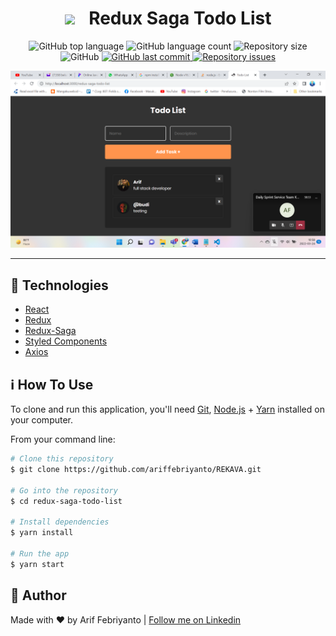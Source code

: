 <h1 style="text-align: center">
  <img src="https://raw.githubusercontent.com/redux-saga/redux-saga/master/logo/0800/Redux-Saga-Logo.png" width="75px">
  <span style="margin-left: 16px">Redux Saga Todo List</span>
</h1>

<p style="text-align: center">
  <img alt="GitHub top language" src="https://img.shields.io/github/languages/top/luanedcosta/redux-saga-todo-list.svg">

  <img alt="GitHub language count" src="https://img.shields.io/github/languages/count/luanedcosta/redux-saga-todo-list.svg">

  <img alt="Repository size" src="https://img.shields.io/github/repo-size/luanedcosta/redux-saga-todo-list.svg">

  <img alt="GitHub" src="https://img.shields.io/github/license/luanedcosta/redux-saga-todo-list.svg">

   <a href="https://github.com/luanedcosta/redux-saga-todo-list/commits/master">
    <img alt="GitHub last commit" src="https://img.shields.io/github/last-commit/luanedcosta/redux-saga-todo-list.svg">
  </a>

  <a href="https://github.com/luanedcosta/redux-saga-todo-list/issues">
    <img alt="Repository issues" src="https://img.shields.io/github/issues/luanedcosta/redux-saga-todo-list.svg">
  </a>
</p>

<div style="text-align: center">
    <img alt="App Screenshot" src="images/screenshot.png">
</div>

---



## :rocket: Technologies

- [React](https://reactjs.org/)
- [Redux](https://redux.js.org/)
- [Redux-Saga](https://redux-saga.js.org/)
- [Styled Components](https://www.styled-components.com/)
- [Axios](https://github.com/axios/axios)

## :information_source: How To Use

To clone and run this application, you'll need [Git](https://git-scm.com), [Node.js][nodejs] + [Yarn][yarn] installed on your computer.

From your command line:

```bash
# Clone this repository
$ git clone https://github.com/ariffebriyanto/REKAVA.git

# Go into the repository
$ cd redux-saga-todo-list

# Install dependencies
$ yarn install

# Run the app
$ yarn start
```

## :man: Author

Made with ♥ by Arif Febriyanto | [Follow me on Linkedin](https://www.linkedin.com/in/arif-febriyanto-30232089/)

[nodejs]: https://nodejs.org/
[yarn]: https://yarnpkg.com/
[vc]: https://code.visualstudio.com/
